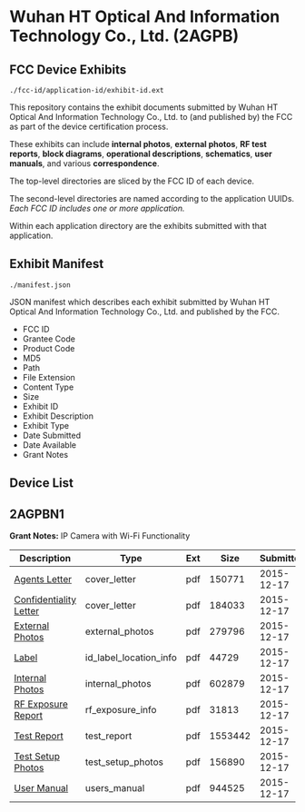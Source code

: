 # Wuhan HT Optical And Information Technology Co., Ltd. (2AGPB)
## FCC Device Exhibits

```
./fcc-id/application-id/exhibit-id.ext
```

This repository contains the exhibit documents submitted by Wuhan HT Optical And Information Technology Co., Ltd. to (and published by) the FCC as part of the device certification process.

These exhibits can include **internal photos**, **external photos**, **RF test reports**, **block diagrams**, **operational descriptions**, **schematics**, **user manuals**, and various **correspondence**.

The top-level directories are sliced by the FCC ID of each device.

The second-level directories are named according to the application UUIDs. *Each FCC ID includes one or more application.*

Within each application directory are the exhibits submitted with that application. 

## Exhibit Manifest

```
./manifest.json
```

JSON manifest which describes each exhibit submitted by Wuhan HT Optical And Information Technology Co., Ltd. and published by the FCC.

- FCC ID
- Grantee Code
- Product Code
- MD5
- Path
- File Extension
- Content Type
- Size
- Exhibit ID
- Exhibit Description
- Exhibit Type
- Date Submitted
- Date Available
- Grant Notes

## Device List
## 2AGPBN1
**Grant Notes:** IP Camera with Wi-Fi Functionality

| Description | Type | Ext | Size | Submitted | Available |
| ----------- | ---- | --- | ---- | --------- | --------- |
| [Agents Letter](2AGPBN1/59ed7605922f5fd905fc062d8eaef2a3/2845591.pdf) | cover_letter | pdf | 150771 | 2015-12-17 | 2015-12-17 |
| [Confidentiality Letter](2AGPBN1/59ed7605922f5fd905fc062d8eaef2a3/2845592.pdf) | cover_letter | pdf | 184033 | 2015-12-17 | 2015-12-17 |
| [External Photos](2AGPBN1/59ed7605922f5fd905fc062d8eaef2a3/2845580.pdf) | external_photos | pdf | 279796 | 2015-12-17 | 2016-01-06 |
| [Label](2AGPBN1/59ed7605922f5fd905fc062d8eaef2a3/2845579.pdf) | id_label_location_info | pdf | 44729 | 2015-12-17 | 2015-12-17 |
| [Internal Photos](2AGPBN1/59ed7605922f5fd905fc062d8eaef2a3/2845586.pdf) | internal_photos | pdf | 602879 | 2015-12-17 | 2016-01-06 |
| [RF Exposure Report](2AGPBN1/59ed7605922f5fd905fc062d8eaef2a3/2845589.pdf) | rf_exposure_info | pdf | 31813 | 2015-12-17 | 2015-12-17 |
| [Test Report](2AGPBN1/59ed7605922f5fd905fc062d8eaef2a3/2845583.pdf) | test_report | pdf | 1553442 | 2015-12-17 | 2015-12-17 |
| [Test Setup Photos](2AGPBN1/59ed7605922f5fd905fc062d8eaef2a3/2845584.pdf) | test_setup_photos | pdf | 156890 | 2015-12-17 | 2016-01-06 |
| [User Manual](2AGPBN1/59ed7605922f5fd905fc062d8eaef2a3/2845585.pdf) | users_manual | pdf | 944525 | 2015-12-17 | 2016-01-06 |

